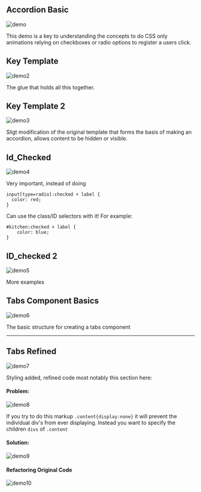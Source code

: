 
## Accordion Basic

![demo](http://i.imgur.com/fp6KIwK.gif)

This demo is a key to understanding the concepts to do CSS only animations relying on checkboxes or radio options to register a users click. 

## Key Template

![demo2](http://imgur.com/dPgtIuc.gif)

The glue that holds all this together. 

## Key Template 2

![demo3](http://imgur.com/iCKGZ4Y.gif)

Sligt modification of the original template that forms the basis of making an accordion, allows content to be hidden or visible.


## Id_Checked
![demo4](http://imgur.com/jkazVuH.gif)

Very important, instead of doing 

```
input[type=radio]:checked + label {
  color: red;
} 
```

Can use the class/ID selectors with it! For example:

```
#kitchen:checked + label {
	color: blue;
}
```

## ID_checked 2

![demo5](http://imgur.com/44ZhkpA.gif)

More examples


## Tabs Component Basics

![demo6](http://imgur.com/jOD2bd5.gif)

The basic structure for creating a tabs component

----

## Tabs Refined

![demo7](http://imgur.com/eVjTDPc.gif)

Styling added, refined code most notably this section here:

#### Problem: 

![demo8](http://imgur.com/xVSUTLQ.png)

If you try to do this markup `.content{display:none}` it will prevent the individual div's from ever displaying. Instead you want to specify the children `divs` of `.content`

#### Solution:

![demo9](http://imgur.com/y8Il3Wc.png)


#### Refactoring Original Code

![demo10](http://imgur.com/almZJBj.png)

